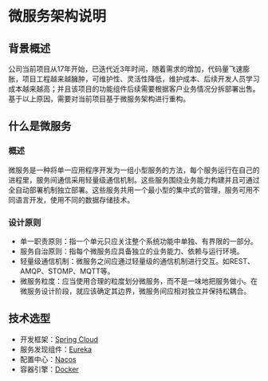 # 微服务架构说明

## 背景概述

公司当前项目从17年开始，已迭代近3年时间，随着需求的增加，代码量飞速膨胀，项目工程越来越臃肿，可维护性、灵活性降低，维护成本、后续开发人员学习成本越来越高；并且该项目的功能组件后续需要根据客户业务情况分拆部署出售。基于以上原因，需要对当前项目基于微服务架构进行重构。

## 什么是微服务

### 概述

微服务是一种将单一应用程序开发为一组小型服务的方法，每个服务运行在自己的进程里，服务间通信采用轻量级通信机制。这些服务围绕业务能力构建并且可通过全自动部署机制独立部署。这些服务共用一个最小型的集中式的管理，服务可用不同语言开发，使用不同的数据存储技术。

### 设计原则

- 单一职责原则：指一个单元只应关注整个系统功能中单独、有界限的一部分。
- 服务自治原则：指每个微服务应具备独立的业务能力、依赖与运行环境。
- 轻量级通信机制：微服务之间应通过轻量级的通信机制进行交互。如REST、AMQP、STOMP、MQTT等。
- 微服务粒度：应当使用合理的粒度划分微服务，而不是一味地把服务做小。在微服务设计阶段，就应该确定其边界，微服务间应相对独立并保持松耦合。

## 技术选型

- 开发框架：[Spring Cloud](./微服务框架SpringCloud.md)
- 服务发现组件：[Eureka](./服务发现组件Eureka.md)
- 配置中心：[Nacos](./配置中心Nacos.md)
- 容器引擎：[Docker](./容器引擎Docker.md)

